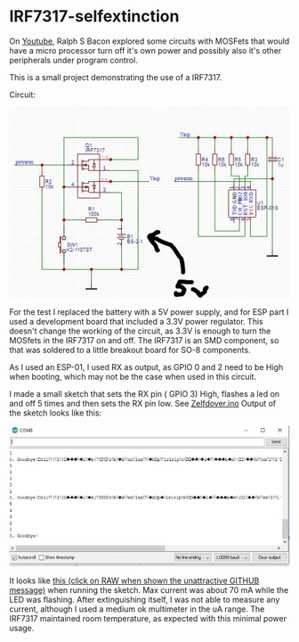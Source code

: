 # IRF7317-selfextinction

On <a href="https://youtu.be/g1rbIG2BO0U">Youtube</a>, Ralph S Bacon explored some circuits with MOSFets that would 
have a micro processor turn off it's own power and possibly also it's other peripherals under program control.

This is a small project demonstrating the use of a IRF7317.

Circuit:

<img src="https://github.com/gitpeut/IRF7317-selfextinction/blob/master/__schematicIRF7317.JPG" />

For the test I replaced the battery with a 5V power supply, and for ESP part I used a development
board that included a 3.3V power regulator. This doesn't change the working of the circuit,
as 3.3V is enough to turn the MOSfets in the IRF7317 on and off. The IRF7317 is an SMD component,
so that was soldered to a little breakout board for SO-8 components.

As I used an ESP-01, I used RX as output, as GPIO 0 and 2 need to be High when booting, which may not be 
the case when used in this circuit.

I made a small sketch that sets the RX pin ( GPIO 3) High, flashes a led on and off 5 times and then
sets the RX pin low. See <a href="https://github.com/gitpeut/IRF7317-selfextinction/blob/master/ZelfDover.ino"> Zelfdover.ino</a>
Output of the sketch looks like this:

<img src="https://github.com/gitpeut/IRF7317-selfextinction/blob/master/zelfdover_output.JPG" />

It looks like <a href="https://github.com/gitpeut/IRF7317-selfextinction/blob/master/20181021_210043.mp4">this (click on RAW when shown the unattractive GITHUB message)</a> when running the sketch</a>. 
Max current was about 70 mA while the LED was flashing. After extinguishing itself, I was not able to measure any current,
although I used a medium ok multimeter in the uA range. The IRF7317 maintained room temperature, as expected with this
minimal power usage.


